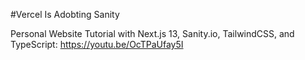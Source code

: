 #Vercel Is Adobting Sanity

Personal Website Tutorial with Next.js 13, Sanity.io, TailwindCSS, and TypeScript: https://youtu.be/OcTPaUfay5I
